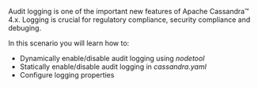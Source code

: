 Audit logging is one of the important new features of Apache Cassandra™ 4.x. 
Logging is crucial for regulatory compliance, security compliance and debuging. 

In this scenario you will learn how to:

- Dynamically enable/disable audit logging using *nodetool*
- Statically enable/disable audit logging in *cassandra.yaml*
- Configure logging properties